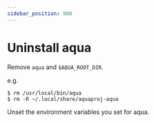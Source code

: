 ```yaml
---
sidebar_position: 900
---
```


# Uninstall aqua

Remove `aqua` and `$AQUA_ROOT_DIR`.

e.g.

```console
$ rm /usr/local/bin/aqua
$ rm -R ~/.local/share/aquaproj-aqua
```

Unset the environment variables you set for aqua.
